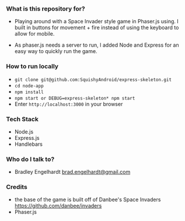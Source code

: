 
### What is this repository for? ###

* Playing around with a Space Invader style game in Phaser.js using. I built in buttons for movement + fire instead of using the keyboard to allow for mobile. 

* As phaser.js needs a server to run, I added Node and Express for an easy way to quickly run the game.

### How to run locally ###

* `git clone git@github.com:SquishyAndroid/express-skeleton.git`
* `cd node-app`
* `npm install`
* `npm start or DEBUG=express-skeleton* npm start`
* Enter `http://localhost:3000` in your browser

### Tech Stack ###

* Node.js
* Express.js
* Handlebars

### Who do I talk to? ###

* Bradley Engelhardt <brad.engelhardt@gmail.com>

### Credits ###

* the base of the game is built off of Danbee's Space Invaders
https://github.com/danbee/invaders
* Phaser.js
